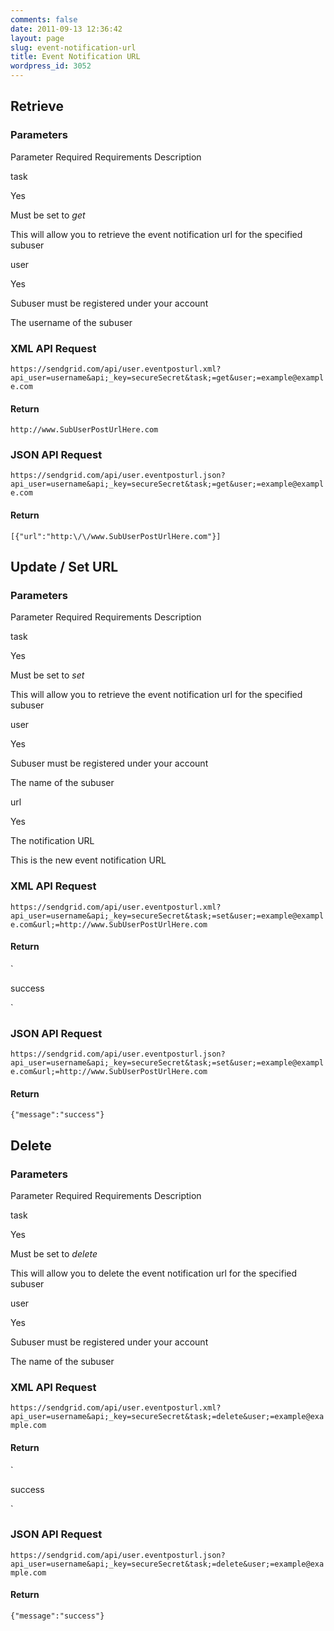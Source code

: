 ```yaml
---
comments: false
date: 2011-09-13 12:36:42
layout: page
slug: event-notification-url
title: Event Notification URL
wordpress_id: 3052
---
```






## Retrieve




### Parameters









Parameter
Required
Requirements
Description





task


Yes


Must be set to _get_


This will allow you to retrieve the event notification url for the specified subuser






user


Yes


Subuser must be registered under your account


The username of the subuser






### XML API Request



`https://sendgrid.com/api/user.eventposturl.xml?api_user=username&api;_key=secureSecret&task;=get&user;=example@example.com`


#### Return


`http://www.SubUserPostUrlHere.com`


### JSON API Request



`https://sendgrid.com/api/user.eventposturl.json?api_user=username&api;_key=secureSecret&task;=get&user;=example@example.com`


#### Return


`[{"url":"http:\/\/www.SubUserPostUrlHere.com"}]`



## Update / Set URL




### Parameters









Parameter
Required
Requirements
Description





task


Yes


Must be set to _set_


This will allow you to retrieve the event notification url for the specified subuser






user


Yes


Subuser must be registered under your account


The name of the subuser






url


Yes


The notification URL


This is the new event notification URL






### XML API Request



`https://sendgrid.com/api/user.eventposturl.xml?api_user=username&api;_key=secureSecret&task;=set&user;=example@example.com&url;=http://www.SubUserPostUrlHere.com`


#### Return


`

  success

`


### JSON API Request



`https://sendgrid.com/api/user.eventposturl.json?api_user=username&api;_key=secureSecret&task;=set&user;=example@example.com&url;=http://www.SubUserPostUrlHere.com`


#### Return


`{"message":"success"}`



## Delete




### Parameters









Parameter
Required
Requirements
Description





task


Yes


Must be set to _delete_


This will allow you to delete the event notification url for the specified subuser






user


Yes


Subuser must be registered under your account


The name of the subuser






### XML API Request



`https://sendgrid.com/api/user.eventposturl.xml?api_user=username&api;_key=secureSecret&task;=delete&user;=example@example.com`


#### Return


`

  success

`


### JSON API Request



`https://sendgrid.com/api/user.eventposturl.json?api_user=username&api;_key=secureSecret&task;=delete&user;=example@example.com`


#### Return


`{"message":"success"}`


